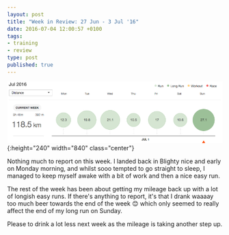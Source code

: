 ```yaml
---
layout: post
title: "Week in Review: 27 Jun - 3 Jul '16"
date: 2016-07-04 12:00:57 +0100
tags:
- training
- review
type: post
published: true
---
```


![Week in Review: 27 Jun - 3 Jul '16](/assets/week-in-review-27Jun-3Jul16.png){:height="240" width="840" class="center"}

Nothing much to report on this week. I landed back in Blighty nice and early on Monday morning, and whilst sooo tempted to go straight to sleep, I managed to keep myself awake with a bit of work and then a nice easy run.

The rest of the week has been about getting my mileage back up with a lot of longish easy runs. If there's anything to report, it's that I drank waaaay too much beer towards the end of the week :blush: which only seemed to really affect the end of my long run on Sunday.

Please to drink a lot less next week as the mileage is taking another step up.
